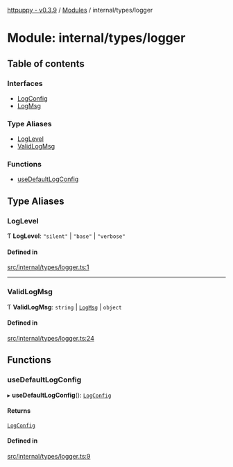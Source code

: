[httpuppy - v0.3.9](../README.md) / [Modules](../modules.md) / internal/types/logger

# Module: internal/types/logger

## Table of contents

### Interfaces

- [LogConfig](../interfaces/internal_types_logger.LogConfig.md)
- [LogMsg](../interfaces/internal_types_logger.LogMsg.md)

### Type Aliases

- [LogLevel](internal_types_logger.md#loglevel)
- [ValidLogMsg](internal_types_logger.md#validlogmsg)

### Functions

- [useDefaultLogConfig](internal_types_logger.md#usedefaultlogconfig)

## Type Aliases

### LogLevel

Ƭ **LogLevel**: ``"silent"`` \| ``"base"`` \| ``"verbose"``

#### Defined in

[src/internal/types/logger.ts:1](https://github.com/abschill/httpuppy/blob/990fd4c/src/internal/types/logger.ts#L1)

___

### ValidLogMsg

Ƭ **ValidLogMsg**: `string` \| [`LogMsg`](../interfaces/internal_types_logger.LogMsg.md) \| `object`

#### Defined in

[src/internal/types/logger.ts:24](https://github.com/abschill/httpuppy/blob/990fd4c/src/internal/types/logger.ts#L24)

## Functions

### useDefaultLogConfig

▸ **useDefaultLogConfig**(): [`LogConfig`](../interfaces/internal_types_logger.LogConfig.md)

#### Returns

[`LogConfig`](../interfaces/internal_types_logger.LogConfig.md)

#### Defined in

[src/internal/types/logger.ts:9](https://github.com/abschill/httpuppy/blob/990fd4c/src/internal/types/logger.ts#L9)
